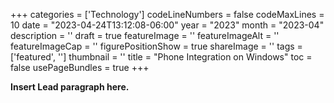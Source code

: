 ﻿+++
categories = ['Technology']
codeLineNumbers = false
codeMaxLines = 10
date = "2023-04-24T13:12:08-06:00"
year = "2023"
month = "2023-04"
description = ''
draft = true
featureImage = ''
featureImageAlt = ''
featureImageCap = ''
figurePositionShow = true
shareImage = ''
tags = ['featured', '']
thumbnail = ''
title = "Phone Integration on Windows"
toc = false
usePageBundles = true
+++

**Insert Lead paragraph here.**
